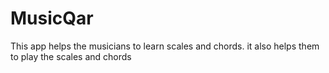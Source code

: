 # MusicQar
This app helps the musicians to learn scales and chords. 
it also helps them to play the scales and chords
